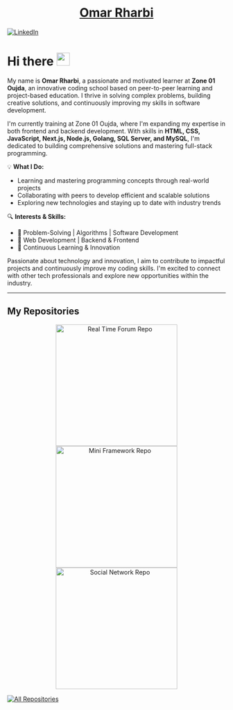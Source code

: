 <h1 style="text-align: center;">
  <a href="#" target="_blank">
    Omar Rharbi
  </a>
</h1>
 
[![LinkedIn](https://img.shields.io/badge/LinkedIn-Omar-informational?style=flat-square&logo=linkedin&logoColor=white)](https://www.linkedin.com/in/omar-rharbi-899679168/) 
<br>

# Hi there <img src="https://raw.githubusercontent.com/umenzi/umenzi/main/wave.gif" width="30px">

My name is **Omar Rharbi**, a passionate and motivated learner at **Zone 01 Oujda**, an innovative coding school based on peer-to-peer learning and project-based education. I thrive in solving complex problems, building creative solutions, and continuously improving my skills in software development.

I'm currently training at Zone 01 Oujda, where I'm expanding my expertise in both frontend and backend development. With skills in **HTML, CSS, JavaScript, Next.js, Node.js, Golang, SQL Server, and MySQL**, I'm dedicated to building comprehensive solutions and mastering full-stack programming.

💡 **What I Do:**
- Learning and mastering programming concepts through real-world projects
- Collaborating with peers to develop efficient and scalable solutions
- Exploring new technologies and staying up to date with industry trends

🔍 **Interests & Skills:**
- 🔹 Problem-Solving | Algorithms | Software Development
- 🔹 Web Development | Backend & Frontend
- 🔹 Continuous Learning & Innovation

Passionate about technology and innovation, I aim to contribute to impactful projects and continuously improve my coding skills. I'm excited to connect with other tech professionals and explore new opportunities within the industry.

---

## My Repositories

<p align="center">
  <!-- Add your repositories here -->
  <a href="https://github.com/omrharbi/real-time-forum">
    <img width="280" src="https://github-readme-stats.vercel.app/api/pin/?username=omrharbi&repo=real-time-forum&theme=react&bg_color=1F222E&title_color=F85D7F&hide_border=true&icon_color=F8D866&show_icons=false" align="center" alt="Real Time Forum Repo"/>
  </a>

  <!-- Repository 2: mini-framework -->
  <a href="https://github.com/omrharbi/mini-framework">
    <img width="280" src="https://github-readme-stats.vercel.app/api/pin/?username=omrharbi&repo=mini-framework&theme=react&bg_color=1F222E&title_color=F85D7F&hide_border=true&icon_color=F8D866&show_icons=false" align="center" alt="Mini Framework Repo"/>
  </a>

  <!-- Repository 3: social-network -->
  <a href="https://github.com/omrharbi/social-network">
    <img width="280" src="https://github-readme-stats.vercel.app/api/pin/?username=omrharbi&repo=social-network&theme=react&bg_color=1F222E&title_color=F85D7F&hide_border=true&icon_color=F8D866&show_icons=false" align="center" alt="Social Network Repo"/>
  </a>
</p>

<a href="https://github.com/your-username?tab=repositories"><img alt="All Repositories" title="All Repositories" src="https://custom-icon-badges.demolab.com/badge/-Click%20Here%20For%20All%20My%20Repos-1F222E?style=for-the-badge&logoColor=white&logo=repo"/></a>
